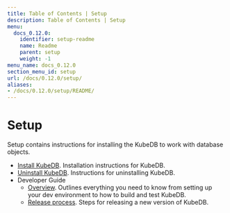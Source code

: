 ```yaml
---
title: Table of Contents | Setup
description: Table of Contents | Setup
menu:
  docs_0.12.0:
    identifier: setup-readme
    name: Readme
    parent: setup
    weight: -1
menu_name: docs_0.12.0
section_menu_id: setup
url: /docs/0.12.0/setup/
aliases:
- /docs/0.12.0/setup/README/
---
```


# Setup

Setup contains instructions for installing the KubeDB to work with database objects.

- [Install KubeDB](/docs/0.12.0/setup/install). Installation instructions for KubeDB.
- [Uninstall KubeDB](/docs/0.12.0/setup/uninstall). Instructions for uninstalling KubeDB.
- Developer Guide
  - [Overview](/docs/0.12.0/setup/developer-guide/overview). Outlines everything you need to know from setting up your dev environment to how to build and test KubeDB.
  - [Release process](/docs/0.12.0/setup/developer-guide/release). Steps for releasing a new version of KubeDB.
